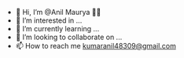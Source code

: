- 👋 Hi, I’m @Anil Maurya 💞️💞️
- 👀 I’m interested in ...
- 🌱 I’m currently learning ...
- 💞️ I’m looking to collaborate on ...
- 📫 How to reach me kumaranil48309@gmail.com

<!---
AnilKushwaha07/AnilKushwaha07 is a ✨ special ✨ repository because its `README.md` (this file) appears on your GitHub profile.
You can click the Preview link to take a look at your changes.
--->
